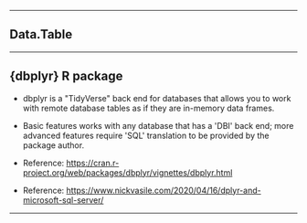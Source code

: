 
-------------------------------------------------------------------------------------
## Data.Table


-------------------------------------------------------------------------------------
## {dbplyr} R package 

* dbplyr is a "TidyVerse" back end for databases that allows you to work with remote database tables as if they are in-memory data frames. 
* Basic features works with any database that has a 'DBI' back end; more advanced features require 'SQL' translation to be provided by the package author.

* Reference: https://cran.r-project.org/web/packages/dbplyr/vignettes/dbplyr.html
* Reference: https://www.nickvasile.com/2020/04/16/dplyr-and-microsoft-sql-server/
-------------------------------------------------------------------------------------
